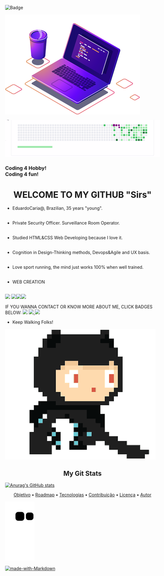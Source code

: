 ![Badge](https://img.shields.io/badge/Eduardo-Caria-%237159c1?style=for-the-badge&logo=ghost)


<Img src="IMAGE/computer-illustration.png  ">

 
![Alt Text](IMAGE/snakegame.gif)

<h3>Coding 4 Hobby! <BR>Coding 4 fun! </h3>


<h1 align="center">WELCOME TO MY GITHUB "Sirs" </h1>

- EduardoCaria@, Brazilian, 35 years "young".<br><br>

- Private Security Officer. Surveillance Room Operator.<br><br>

- Studied HTML&CSS Web Developing because I love it.<br><br>

- Cognition in Design-Thinking methods, Devops&Agile and UX basis.<BR><br>

- Love sport running, the mind just works 100% when well trained.<br><br>

- WEB CREATION<br><br>
<img src="https://img.shields.io/badge/html5-%23E34F26.svg?style=for-the-badge&logo=html5&logoColor=white">
<img src="https://img.shields.io/badge/css3-%231572B6.svg?style=for-the-badge&logo=css3&logoColor=white"><img src="https://img.shields.io/badge/markdown-%23000000.svg?style=for-the-badge&logo=markdown&logoColor=white"><img src="https://img.shields.io/badge/bootstrap-%23563D7C.svg?style=for-the-badge&logo=bootstrap&logoColor=white">
<br>

IF YOU WANNA CONTACT OR KNOW MORE ABOUT ME, CLICK BADGES BELOW:
<a href="https://wa.me/5511934741577?text=Contato"><img src="https://img.shields.io/badge/WhatsApp-25D366?style=for-the-badge&logo=whatsapp&logoColor=white "></a>
<a href="mailto:eduardo.scaria@gmail.com?"><img src="https://img.shields.io/badge/Gmail-D14836?style=for-the-badge&logo=gmail&logoColor=white "> </a>
<a href="https://www.linkedin.com/in/eduardo-caria-5a0b0210b "><img src="https://img.shields.io/badge/LinkedIn-0077B5?style=for-the-badge&logo=linkedin&logoColor=white"></a>
-  Keep Walking Folks! <br>

![Alt Text](IMAGE/gitcat.gif)
<h2 align="center">My Git Stats</H2>


[![Anurag's GitHub stats](https://github-readme-stats.vercel.app/api?username=biggyedu)](https://github.com/biggyedu/github-readme-stats)
<p align="center">
 <a href="#objetivo">Objetivo</a> •
 <a href="#roadmap">Roadmap</a> • 
 <a href="#tecnologias">Tecnologias</a> • 
 <a href="#contribuicao">Contribuição</a> • 
 <a href="#licenc-a">Licença</a> • 
 <a href="#autor">Autor</a>
</p>

![Snake animation](https://github.com/biggyedu/biggyedu/blob/output/github-contribution-grid-snake.svg)

[![made-with-Markdown](https://img.shields.io/badge/Made%20with-Markdown-1f425f.svg)](http://commonmark.org)
<!---
EduardoCaria/EduardoCaria is a ✨ special ✨ repository because its `README.md` (this file) appears on my GitHub profile.
You can click the Preview link to take a look at my -readme-stats. ALWAYS LOVE GOD)
